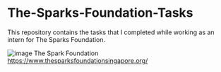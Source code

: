 # The-Sparks-Foundation-Tasks
This repository contains the tasks that I completed while working as an intern for The Sparks Foundation.

![image](https://user-images.githubusercontent.com/129636310/230254163-6f8c3eb4-5f0d-4008-bbf7-1c1176953d73.png) The Spark Foundation https://www.thesparksfoundationsingapore.org/

